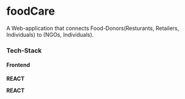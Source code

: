 # foodCare

A Web-application that connects Food-Donors(Resturants, Retailers, Individuals) to (NGOs, Individuals).

### Tech-Stack
#### Frontend
**REACT**

**REACT**
